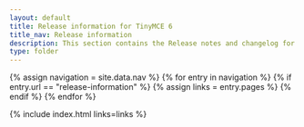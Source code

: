 ```yaml
---
layout: default
title: Release information for TinyMCE 6
title_nav: Release information
description: This section contains the Release notes and changelog for TinyMCE 6.
type: folder
---
```


{% assign navigation = site.data.nav %}
{% for entry in navigation %}
  {% if entry.url == "release-information" %}
    {% assign links = entry.pages %}
  {% endif %}
{% endfor %}

{% include index.html links=links %}
